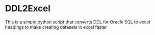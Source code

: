 # DDL2Excel
This is a simple python script that converts DDL for Oracle SQL to excel headings to make creating datasets in excel faster
